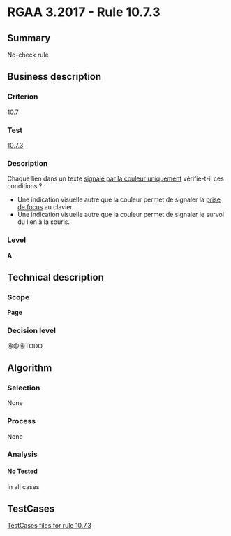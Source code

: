 # RGAA 3.2017 - Rule 10.7.3

## Summary
No-check rule


## Business description

### Criterion
[10.7](http://references.modernisation.gouv.fr/rgaa-accessibilite/criteres.html#crit-10-7)

### Test
[10.7.3](http://references.modernisation.gouv.fr/rgaa-accessibilite/criteres.html#test-10-7-3)

### Description
<div lang="fr">Chaque lien dans un texte <a href="http://references.modernisation.gouv.fr/rgaa-accessibilite/glossaire.html#lien-nature-pas-evidente">signal&#xE9; par la couleur uniquement</a> v&#xE9;rifie-t-il ces conditions&nbsp;? <ul><li>Une indication visuelle autre que la couleur permet de signaler la <a href="http://references.modernisation.gouv.fr/rgaa-accessibilite/glossaire.html#prise-de-focus">prise de focus</a> au clavier.</li> <li>Une indication visuelle autre que la couleur permet de signaler le survol du lien &#xE0; la souris.</li> </ul></div>

### Level
**A**


## Technical description

### Scope
**Page**

### Decision level
@@@TODO


## Algorithm

### Selection
None

### Process
None

### Analysis

#### No Tested
In all cases


##  TestCases

[TestCases files for rule 10.7.3](https://github.com/Asqatasun/Asqatasun/tree/develop/rules/rules-rgaa3.2017/src/test/resources/testcases/rgaa32017/Rgaa32017Rule100703/)



